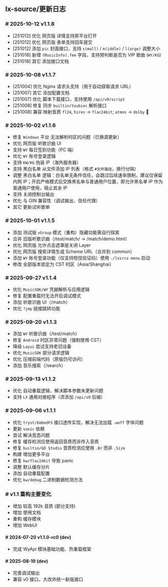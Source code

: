 ## lx-source/更新日志

### \# 2025-10-12 v1.1.8

- [251012] 优化 网页版 详情支持原平台打开
- [251012] 优化 网页版 表单支持回车提交
- [251012] 添加 `pic` 封面接口，支持 `s(mall)` / `m(iddle)` / `l(arge)` 调整大小
- [251018] 新增 `(MusicInfo).fee` 字段，支持预判断是否为 VIP 歌曲 (`WY/KG`)
- [251018] 其它 添加接口文档

### \# 2025-10-08 v1.1.7

- [251004] 优化 Nginx 请求头支持（用于自动获取请求 URL）
- [251007] 其它 添加配置文档
- [251007] 优化 脚本下载接口，支持使用 `/api/v0/script`
- [251008] 修复 同步 `builtin/toubiec` 解析接口
- [251008] 兼容 映射音质 `fl24`, `hires` -> `flac24bit`; `atmos` -> `dolby` 👿

### \# 2025-10-02 v1.1.6

- 修复 `Windows` 平台 无法解析时区的问题（已换源更新）
- 优化 网页版 听歌识曲 UI
- 支持 `WY` 每日签到功能（PC 端）
- 优化 `WY` 账号登录逻辑
- 支持 `KW/KG` 伪装 IP（海外服务器）
- 支持 黑白名单 从文件添加 IP 列表（格式 `#文件路径`，换行分隔）
- 调整 黑白名单 逻辑：白名单无条件信任，会跳过后续速率限制，建议仅保留内网 IP；开启严格模式后交换黑名单与普通用户位置，即允许黑名单 IP 作为普通用户使用，阻止其余 IP
- 支持 关闭控制台输出
- 优化 与 GIN 兼容性（调试输出、信任代理）
- 其它 更新试听歌单

### \# 2025-10-01 v1.1.5

- 添加 测试版 `vGroup` 模式（重构）隐藏功能需自行探索
- 合并 旧版听歌识曲（/test/match/ -> /match/demo.html）
- 优化 网页版 允许点击遮罩层关闭 Layer
- 优化 网页版 搜索详情生成 Scheme URL（合并到 common）
- 添加 `WY` 账号登录功能（仅支持短信验证码）使用 `./lxsrcs menu` 启动
- 修改 全部版本锁定为 CST 时区（Asia/Shanghai）

### \# 2025-09-27 v1.1.4

- 优化 `MusicSDK/WY` 凭据解析与应用逻辑
- 修复 配置重载时无法开启调试模式
- 添加 听歌识曲 UI（/match）
- 优化 `?jmp` 链接跳转功能

### \# 2025-09-20 v1.1.3

- 添加 `WY` 听歌识曲（/test/match）
- 修复 `Android` 时区异常问题（强制使用 CST）
- 降级 `Layui` 尝试支持老旧设备
- 优化 `MusicSDK` 部分请求逻辑
- 优化 压缩前端代码（原版仍可访问）
- 添加 音乐搜索（/search）

### \# 2025-09-13 v1.1.2

- 优化 自动重载逻辑，解决脚本参数未更新问题
- 支持 `LX` 通用对接程序（须添加 `/api/v0` 后缀）

### \# 2025-09-06 v1.1.1

- 优化 `tryst/EmbedFS` 接口透传实现，解决无法加载 `.woff` 字体问题
- 更新 `sonic` 依赖
- 尝试 解决竞态问题
- 修复 缓存检测应使用返回音质而非传入音质
- 修复 `builtin/GD Studio` 音质检测应使用 `.Br` 而非 `.Size`
- 构建 增加更多平台
- 修复 `kw/flac24bit` 导致 panic
- 调整 默认缓存分片
- 添加 自动重载配置
- 优化 `kw/debug` 二进制数据检测方法
<!-- - 优化 音乐详情返回封面大小 -->

### \# v1.1 重构主要变化

- 增加 较高 192k 音质 (部分支持)
- 增加 使用文档
- 重构 缓存模块
- 增加 WebUI

#### \# 2024-07-20 v1.1.0-rc0 (dev)

- 完成 WyApi 模块基础功能、热重载框架

#### \# 2025-08-19 (dev)

- 完善调试输出
- 兼容 v0 接口，大改并统一新版接口
